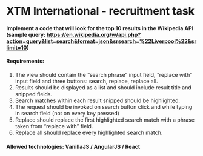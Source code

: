 # XTM International - recruitment task

#### Implement a code that will look for the top 10 results in the Wikipedia API (sample query: https://en.wikipedia.org/w/api.php?action=query&list=search&format=json&srsearch=%22Liverpool%22&srlimit=10)

#### Requirements:
1. The view should contain the “search phrase” input field, “replace with” input field and three buttons: search, replace, replace all.
2. Results should be displayed as a list and should include result title and snipped fields.
3. Search matches within each result snipped should be highlighted.
4. The request should be invoked on search button click and while typing in search field (not on every key pressed)
5. Replace should replace the first highlighted search match with a phrase taken from “replace with” field.
6. Replace all should replace every highlighted search match.

#### Allowed technologies: VanillaJS / AngularJS / React  
